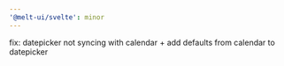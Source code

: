 ```yaml
---
'@melt-ui/svelte': minor
---
```


fix: datepicker not syncing with calendar + add defaults from calendar to datepicker
